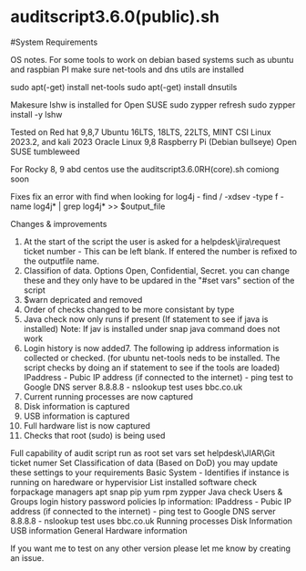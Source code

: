 # auditscript3.6.0(public).sh

#System Requirements

OS notes. For some tools to work on debian based systems such as ubuntu and raspbian PI make sure net-tools and dns utils are installed

sudo apt(-get) install net-tools
sudo apt(-get) install dnsutils

Makesure lshw is installed for Open SUSE
sudo zypper refresh
sudo zypper install -y lshw

Tested on 
Red hat 9,8,7 
Ubuntu 16LTS, 18LTS, 22LTS, MINT CSI Linux 2023.2, and kali 2023
Oracle Linux 9,8
Raspberry Pi (Debian bullseye)
Open SUSE tumbleweed

For Rocky 8, 9 abd centos use the auditscript3.6.0RH(core).sh comiong soon

Fixes
fix an error with find when looking for log4j - find / -xdsev -type f -name log4j* | grep log4j* >> $output_file

Changes & improvements
1. At the start of the script the user is asked for a helpdesk\jira\request ticket number - This can be left blank. If entered the number is refixed to the outputfile name.
2. Classifion of data. Options Open, Confidential, Secret. you can change these and they only have to be updared in the "#set vars" section of the script
3. $warn depricated and removed
4. Order of checks changed to be more consistant by type
5. Java check now only runs if present (If statement to see if java is installed)
                 Note: If jav is installed under snap java command does not work
6. Login history is now added7. The following ip address information is collected or checked. (for ubuntu net-tools neds to be installed. The script checks by doing an if statement to see if the tools are loaded)
   IPaddress - Pubic IP address (if connected to the internet) - ping test to Google DNS server 8.8.8.8 - nslookup test uses bbc.co.uk
7. Current running processes are now captured
8. Disk information is captured
9. USB information is captured
10. Full hardware list is now captured
11. Checks that root (sudo) is being used

Full capability of audit script
run as  root
set vars
set helpdesk\JIAR\Git ticket numer
Set Classification of data (Based on DoD) you may update these settings to your requirements 
Basic System - Identifies if instance is running on haredware or hypervisior 
List installed software check forpackage managers
  apt
  snap
  pip
  yum
  rpm
  zypper
  Java check
  Users & Groups
  login history
  password policies 
  Ip information: IPaddress - Pubic IP address (if connected to the internet) - ping test to Google DNS server 8.8.8.8 - nslookup test uses bbc.co.uk
  Running processes
  Disk Information
  USB information
  General Hardware information 


  If you want me to test on any other version please let me know by creating an issue.
